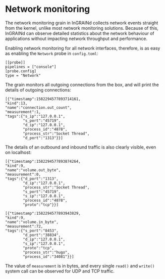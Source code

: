 # Network monitoring

The network monitoring grain in InGRAINd collects network events
straight from the kernel, unlike most network monitoring
solutions. Because of this, InGRAINd can observe detailed statistics
about the network behaviour of applications without impacting network
throughput and performance.

Enabling network monitoring for all network interfaces, therefore, is
as easy as enabling the `Network` probe in `config.toml`:

	[[probe]]
	pipelines = ["console"]
	[probe.config]
	type = "Network"

The grain monitors all outgoing connections from the box, and will
print the details of outgoing connections:


	[{"timestamp":1582294577893714161,
	"kind":13,
	"name":"connection.out_count",
	"measurement":1,
	"tags":{"s_ip":"127.0.0.1",
	        "s_port":"45719",
			"d_ip":"127.0.0.1",
			"process_id":"4878",
			"process_str":"Socket Thread",
			"d_port":"1313"}}]
			
The details of an outbound and inbound traffic is also clearly
visible, even on localhost:

	[{"timestamp":1582294577893874264,
	"kind":9,
	"name":"volume.out_byte",
	"measurement":0,
	"tags":{"d_port":"1313",
			"d_ip":"127.0.0.1",
			"process_str":"Socket Thread",
			"s_port":"45719",
			"s_ip":"127.0.0.1",
			"process_id":"4878",
			"proto":"tcp"}}]

	[{"timestamp":1582294577893943829,
	"kind":9,
	"name":"volume.in_byte",
	"measurement":72,
	"tags":{"s_port":"8453",
			"d_port":"38834",
			"d_ip":"127.0.0.1",
			"s_ip":"127.0.0.1",
			"proto":"tcp",
			"process_str":"hugo",
			"process_id":"34081"}}]

The value of `measurement` is in bytes, and every single `read()` and
`write()` system call can be observed for UDP and TCP traffic.


